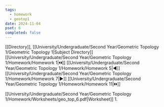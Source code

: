 ```yaml
---
tags:
  - homework
  - geotop1
date: 2024-11-04
pset: 6
completed: false
---
```

[[Directory]], [[University/Undergraduate/Second Year/Geometric Topology 1/Geometric Topology 1|Subject Directory]]
[[University/Undergraduate/Second Year/Geometric Topology 1/Homework/Homework 1|🞀🞀]] [[University/Undergraduate/Second Year/Geometric Topology 1/Homework/Homework 5|◀]] [[University/Undergraduate/Second Year/Geometric Topology 1/Homework/Homework 7|▶]] [[University/Undergraduate/Second Year/Geometric Topology 1/Homework/Homework 11|🞂🞂]]

[[University/Undergraduate/Second Year/Geometric Topology 1/Homework/Worksheets/geo_top_6.pdf|Worksheet]]
1. 

